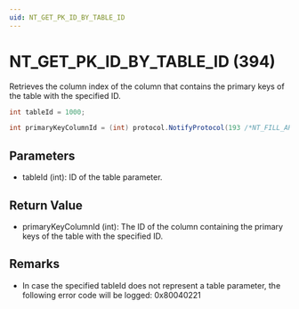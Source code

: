 ```yaml
---
uid: NT_GET_PK_ID_BY_TABLE_ID
---
```


# NT_GET_PK_ID_BY_TABLE_ID (394)

Retrieves the column index of the column that contains the primary keys of the table with the specified ID.<!-- RN 23579 -->

```csharp
int tableId = 1000;

int primaryKeyColumnId = (int) protocol.NotifyProtocol(193 /*NT_FILL_ARRAY*/, tableId, null);
```

## Parameters

- tableId (int): ID of the table parameter.

## Return Value

- primaryKeyColumnId (int): The ID of the column containing the primary keys of the table with the specified ID.

## Remarks

- In case the specified tableId does not represent a table parameter, the following error code will be logged: 0x80040221
